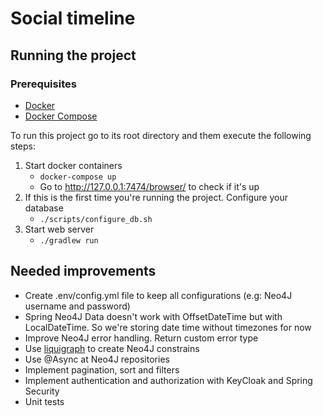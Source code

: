 # Social timeline

## Running the project

### Prerequisites

- [Docker](https://docs.docker.com/desktop/?_gl=1*ah4slm*_ga*MTYzNTIzOTQ5Mi4xNzAzMjkyOTU3*_ga_XJWPQMJYHQ*MTcwMzM2OTc2My4zLjEuMTcwMzM2OTc2OC41NS4wLjA.)
- [Docker Compose](https://docs.docker.com/compose/install/)

To run this project go to its root directory and them execute the following steps:

1. Start docker containers
    - `docker-compose up`
    - Go to http://127.0.0.1:7474/browser/ to check if it's up
2. If this is the first time you're running the project. Configure your database
    - `./scripts/configure_db.sh`
3. Start web server
    - `./gradlew run`

## Needed improvements

- Create .env/config.yml file to keep all configurations (e.g: Neo4J username and password)
- Spring Neo4J Data doesn't work with OffsetDateTime but with LocalDateTime. So we're storing date time without
  timezones for now
- Improve Neo4J error handling. Return custom error type
- Use [liquigraph](https://www.liquigraph.org/) to create Neo4J constrains
- Use @Async at Neo4J repositories
- Implement pagination, sort and filters
- Implement authentication and authorization with KeyCloak and Spring Security
- Unit tests
